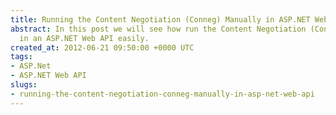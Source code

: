 ```yaml
---
title: Running the Content Negotiation (Conneg) Manually in ASP.NET Web API
abstract: In this post we will see how run the Content Negotiation (Conneg) manually
  in an ASP.NET Web API easily.
created_at: 2012-06-21 09:50:00 +0000 UTC
tags:
- ASP.Net
- ASP.NET Web API
slugs:
- running-the-content-negotiation-conneg-manually-in-asp-net-web-api
---
```

